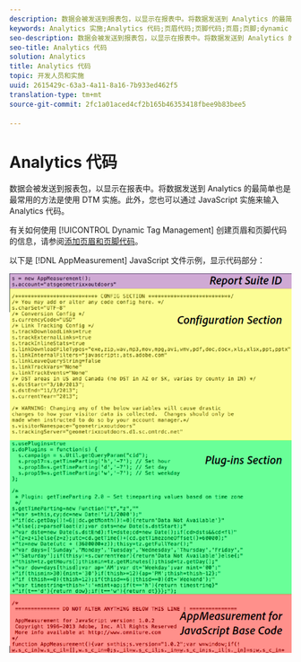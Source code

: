 ```yaml
---
description: 数据会被发送到报表包，以显示在报表中。将数据发送到 Analytics 的最简单也是最常用的方法是使用 DTM 实施。此外，您也可以通过 JavaScript 实施来输入 Analytics 代码。
keywords: Analytics 实施;Analytics 代码;页眉代码;页脚代码;页眉;页脚;dynamic tag management;dtm;Javascript
seo-description: 数据会被发送到报表包，以显示在报表中。将数据发送到 Analytics 的最简单也是最常用的方法是使用 DTM 实施。此外，您也可以通过 JavaScript 实施来输入 Analytics 代码。
seo-title: Analytics 代码
solution: Analytics
title: Analytics 代码
topic: 开发人员和实施
uuid: 2615429c-63a3-4a11-8a16-7b933ed462f5
translation-type: tm+mt
source-git-commit: 2fc1a01aced4cf2b165b46353418fbee9b83bee5

---
```



# Analytics 代码

数据会被发送到报表包，以显示在报表中。将数据发送到 Analytics 的最简单也是最常用的方法是使用 DTM 实施。此外，您也可以通过 JavaScript 实施来输入 Analytics 代码。

有关如何使用 [!UICONTROL Dynamic Tag Management] 创建页眉和页脚代码的信息，请参阅[添加页眉和页脚代码](/help/implement/c-implement-with-dtm/c-headers-footers/t-header-footer-code.md)。

以下是 [!DNL AppMeasurement] JavaScript 文件示例，显示代码部分：

![](assets/appmeasurement-js.png)

